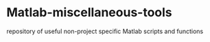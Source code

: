 # Matlab-miscellaneous-tools
repository of useful non-project specific  Matlab scripts and functions
